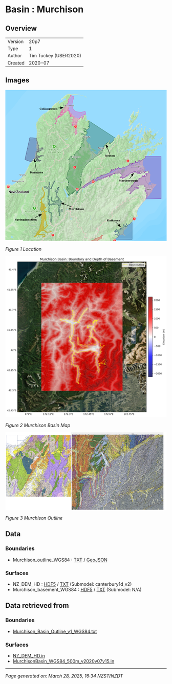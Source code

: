 # Basin : Murchison

## Overview
|         |                     |
|---------|---------------------|
| Version | 20p7           |
| Type    | 1        |
| Author  | Tim Tuckey (USER2020)            |
| Created | 2020-07           |


## Images
![](../images/maps/SI_north.png)

*Figure 1 Location*

![](../images/regional/Murchison_basin_map.png)

*Figure 2 Murchison Basin Map*

![](../images/basins/murchison_outline.png)

*Figure 3 Murchison Outline*


## Data
### Boundaries
- Murchison_outline_WGS84 : [TXT](../../velocity_modelling/data/regional/Murchison/Murchison_outline_WGS84.txt) / [GeoJSON](../../velocity_modelling/data/regional/Murchison/Murchison_outline_WGS84.geojson)

### Surfaces
- NZ_DEM_HD : [HDF5](../../velocity_modelling/data/global/surface/NZ_DEM_HD.h5) / [TXT](../../velocity_modelling/data/global/surface/NZ_DEM_HD.in) (Submodel: canterbury1d_v2)
- Murchison_basement_WGS84 : [HDF5](../../velocity_modelling/data/regional/Murchison/Murchison_basement_WGS84.h5) / [TXT](../../velocity_modelling/data/regional/Murchison/Murchison_basement_WGS84.in) (Submodel: N/A)

## Data retrieved from
### Boundaries
- [Murchison_Basin_Outline_v1_WGS84.txt](https://github.com/ucgmsim/Velocity-Model/tree/main/Data/USER20_BASINS/Murchison_Basin_Outline_v1_WGS84.txt)

### Surfaces
- [NZ_DEM_HD.in](https://github.com/ucgmsim/Velocity-Model/tree/main/Data/DEM/NZ_DEM_HD.in)
- [MurchisonBasin_WGS84_500m_v2020v07v15.in](https://github.com/ucgmsim/Velocity-Model/tree/main/Data/USER20_BASINS/MurchisonBasin_WGS84_500m_v2020v07v15.in)

---
*Page generated on: March 28, 2025, 16:34 NZST/NZDT*

